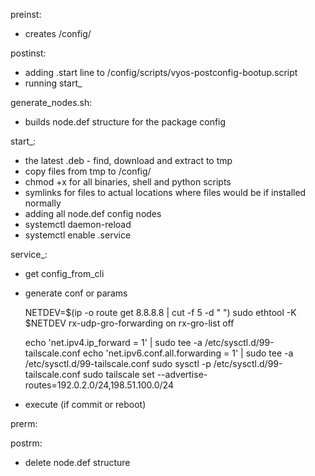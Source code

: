 preinst:
- creates /config/<package>

postinst:
- adding <package>.start line to /config/scripts/vyos-postconfig-bootup.script
- running start_<package>

generate_nodes.sh:
- builds node.def structure for the package config

start_<package>:
- the latest .deb - find, download and extract to tmp
- copy files from tmp to /config/<package>
- chmod +x for all binaries, shell and python scripts
- symlinks for files to actual locations where files would be if installed normally
- adding all node.def config nodes
- systemctl daemon-reload
- systemctl enable <package>.service

service_<package>:
- get config_from_cli
- generate conf or params

    NETDEV=$(ip -o route get 8.8.8.8 | cut -f 5 -d " ")
    sudo ethtool -K $NETDEV rx-udp-gro-forwarding on rx-gro-list off

    echo 'net.ipv4.ip_forward = 1' | sudo tee -a /etc/sysctl.d/99-tailscale.conf
    echo 'net.ipv6.conf.all.forwarding = 1' | sudo tee -a /etc/sysctl.d/99-tailscale.conf
    sudo sysctl -p /etc/sysctl.d/99-tailscale.conf
    sudo tailscale set --advertise-routes=192.0.2.0/24,198.51.100.0/24

- execute (if commit or reboot)

prerm:

postrm:
- delete node.def structure